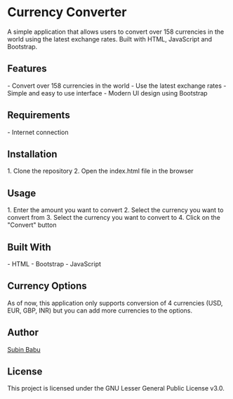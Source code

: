 <h1>Currency Converter</h1>

A simple application that allows users to convert over 158 currencies in the world using the latest exchange rates. Built with HTML, JavaScript and Bootstrap.

<h2>Features</h2>
- Convert over 158 currencies in the world
- Use the latest exchange rates
- Simple and easy to use interface
- Modern UI design using Bootstrap

<h2>Requirements</h2>
- Internet connection

<h2>Installation</h2>
1. Clone the repository
2. Open the index.html file in the browser

<h2>Usage</h2>
1. Enter the amount you want to convert
2. Select the currency you want to convert from
3. Select the currency you want to convert to
4. Click on the "Convert" button

<h2>Built With</h2>
- HTML
- Bootstrap
- JavaScript

<h2>Currency Options</h2>
As of now, this application only supports conversion of 4 currencies (USD, EUR, GBP, INR) but you can add more currencies to the options.

<h2>Author</h2>
<a href="https://www.linkedin.com/in/realsubinbabu/" target="_blank">Subin Babu</a>

<h2>License</h2>
This project is licensed under the GNU Lesser General Public License v3.0.
